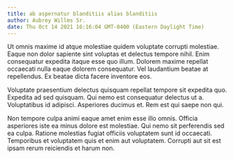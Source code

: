 ```yaml
---
title: ab aspernatur blanditiis alias blanditiis
author: Aubrey Willms Sr.
date: Thu Oct 14 2021 16:16:04 GMT-0400 (Eastern Daylight Time)
---
```

Ut omnis maxime id atque molestiae quidem voluptate corrupti molestiae. Eaque non dolor sapiente sint voluptas et delectus tempore nihil. Enim consequatur expedita itaque esse quo illum. Dolorem maxime repellat occaecati nulla eaque dolorem consequatur. Vel laudantium beatae at repellendus. Ex beatae dicta facere inventore eos.

 Voluptate praesentium delectus quisquam repellat tempore sit expedita quo. Expedita ad sed quisquam. Qui nemo est consequatur delectus ut a. Voluptatibus id adipisci. Asperiores ducimus et. Rem est qui saepe non qui.

 Non tempore culpa animi eaque amet enim esse illo omnis. Officia asperiores iste ea minus dolore est molestiae. Qui nemo sit perferendis sed ea culpa. Ratione molestias fugiat officiis voluptatem sunt id occaecati. Temporibus et voluptatem quis et enim aut voluptatem. Corrupti aut sit est ipsam rerum reiciendis et harum non.